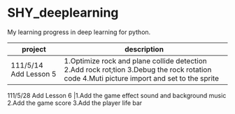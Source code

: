 # SHY_deeplearning
My learning progress in deep learning for python.

project			|		description
------------------------|-------------------------------------------
111/5/14 Add Lesson 5   | 1.Optimize rock and plane collide detection 2.Add rock rot;tion 3.Debug the rock rotation code 4.Muti picture import and set to the sprite

111/5/28 Add Lesson 6   |1.Add the game effect sound and background music 2.Add the game score 3.Add the player life bar 

